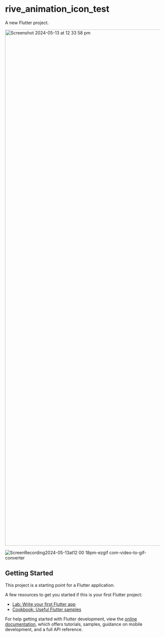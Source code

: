# rive_animation_icon_test

A new Flutter project.

<img width="1680" alt="Screenshot 2024-05-13 at 12 33 58 pm" src="https://github.com/yinkyAde/rive_animation_icon_test/assets/50271975/392fbb3b-295e-427b-be24-2ec41b0b8e55">

![ScreenRecording2024-05-13at12 00 18pm-ezgif com-video-to-gif-converter](https://github.com/yinkyAde/rive_animation_icon_test/assets/50271975/62c51637-50c4-411c-a56a-b3aa49a8fabe)



## Getting Started

This project is a starting point for a Flutter application.

A few resources to get you started if this is your first Flutter project:

- [Lab: Write your first Flutter app](https://docs.flutter.dev/get-started/codelab)
- [Cookbook: Useful Flutter samples](https://docs.flutter.dev/cookbook)

For help getting started with Flutter development, view the
[online documentation](https://docs.flutter.dev/), which offers tutorials,
samples, guidance on mobile development, and a full API reference.
